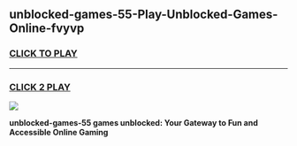 
## unblocked-games-55-Play-Unblocked-Games-Online-fvyvp
<h3>
<a href="https://premium76.site?title=unblocked-games-55&ref=25A">CLICK TO PLAY</a></h3>
<hr>

<h3>
<a href="https://premium76.site?title=unblocked-games-55&ref=25A">CLICK 2 PLAY</a>
  
</h3>

<a href="https://premium76.site?title=unblocked-games-55&ref=25A"><img src="https://clearcache.store/games.png"></a>


**unblocked-games-55 games unblocked: Your Gateway to Fun and Accessible Online Gaming**
